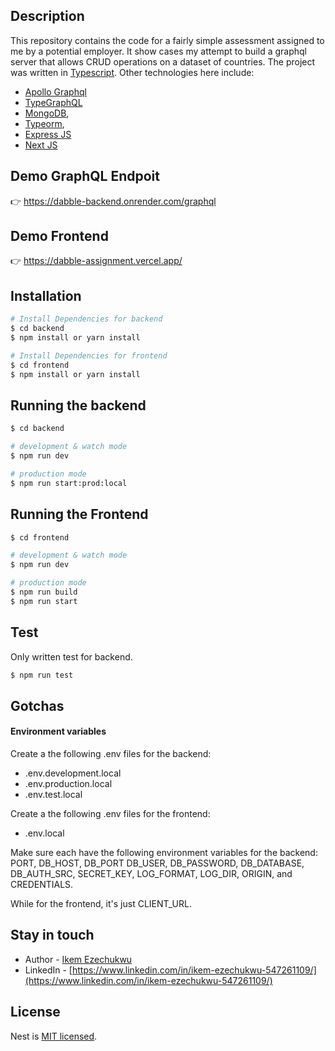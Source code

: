 ## Description
This repository contains the code for a fairly simple assessment assigned to me by a potential employer.
It show cases my attempt to build a graphql server that allows CRUD operations on a dataset of countries.
The project was written in [Typescript](http://typescript.com/).
Other technologies here include:
 - [Apollo Graphql](https://www.apollographql.com/)
 - [TypeGraphQL](https://typegraphql.com/)
- [MongoDB](https://www.mongodb.com/),
- [Typeorm](https://typeorm.io/),
- [Express JS](https://expressjs.com/)
- [Next JS](https://nextjs.org/)

## Demo GraphQL Endpoit
:point_right: https://dabble-backend.onrender.com/graphql

## Demo Frontend
:point_right: https://dabble-assignment.vercel.app/

## Installation

```bash
# Install Dependencies for backend
$ cd backend
$ npm install or yarn install

# Install Dependencies for frontend
$ cd frontend
$ npm install or yarn install
```

## Running the backend

```bash
$ cd backend

# development & watch mode
$ npm run dev

# production mode
$ npm run start:prod:local
```

## Running the Frontend

```bash
$ cd frontend

# development & watch mode
$ npm run dev

# production mode
$ npm run build
$ npm run start
```

## Test
Only written test for backend.
```bash
$ npm run test
```
## Gotchas

#### Environment variables
Create a the following .env files for the backend:
- .env.development.local 
- .env.production.local
- .env.test.local

Create a the following .env files for the frontend:
- .env.local 

Make sure each have the following environment variables for the backend: PORT, DB_HOST, DB_PORT DB_USER, DB_PASSWORD, DB_DATABASE, DB_AUTH_SRC, SECRET_KEY, LOG_FORMAT, LOG_DIR, ORIGIN, and CREDENTIALS.

While for the frontend, it's just CLIENT_URL.

## Stay in touch

- Author - [Ikem Ezechukwu](ikem.ezechukwu@outlook.com)
- LinkedIn - [https://www.linkedin.com/in/ikem-ezechukwu-547261109/](https://www.linkedin.com/in/ikem-ezechukwu-547261109/)


## License

Nest is [MIT licensed](LICENSE).
